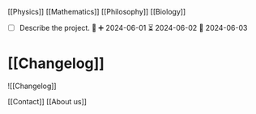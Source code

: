 

[[Physics]]
[[Mathematics]]
[[Philosophy]]
[[Biology]]


- [ ] Describe the project. 🔺 ➕ 2024-06-01 ⏳ 2024-06-02 📅 2024-06-03


# [[Changelog]]

![[Changelog]]

[[Contact]]
[[About us]]

